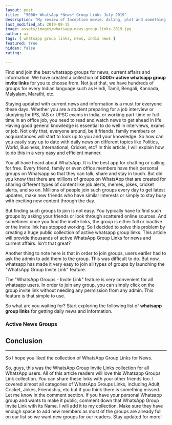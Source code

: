 ```yaml
---
layout: post
title:  "5000+ WhatsApp *News* Group Links July 2019"
description: "My review of Inception movie. Acting, plot and something else in this short description."
last_modified_at: 2019-08-15
image: assets/images/whatsapp-news-group-links-2019.jpg
author: ai
tags: [ whatsapp group links, news, india news ]
featured: true
hidden: false
rating:

---
```


Find and join the best whatsapp groups for news, current affairs and information. We have created a collection of **5000+ active whatsapp group invite links** for you to choose from. Not just that, we have hundreds of groups for every Indian language such as Hindi, Tamil, Bengali, Kannada, Malyalam, Marathi, etc.

Staying updated with current news and information is a must for everyone these days. Whether you are a student preparing for a job interview or studying for IPS, IAS or UPSC exams in India, or working part-time or full-time in an office job, you need to read and watch news to get ahead in life. Having good general knowledge is essential to do well in interviews, exams or job. Not only that, everyone around, be it friends, family members or acquiantances will start to look up to you and your knowledge. So how can you easily stay up to date with daily news on different topics like Politics, World, Business, International, Cricket, etc? In this article, I will explain how to do this in a very easy and efficient manner.

You all have heard about WhatsApp. It is the best app for chatting or calling for free. Every friend, family or even office members have their personal groups on Whatsapp so that they can talk, share and stay in touch. But did you know that there are millions of groups on WhatsApp that are created for sharing different types of content like job alerts, memes, jokes, cricket alerts, and so on. Millions of people join such groups every day to get latest updates, make new friends who have similar interests or simply to stay busy with exciting new content through the day.

But finding such groups to join is not easy. You typically have to find such groups by asking your friends or look through scattered online sources. And sometimes once you find the invite links, the group is either full or inactive or the invite link has stopped working. So I decided to solve this problem by creating a huge public collection of active whatsapp group links. This article will provide thousands of active WhatsApp Group Links for news and current affairs. Isn't that great?

Another thing to note here is that in order to join groups, users eariler had to ask the admin to add them to the group. This was difficult to do. But now, whatsapp has made it very easy to join all types of groups by launching the "WhatsApp Group Invite Link" feature.

The "WhatsApp Groups - Invite Link" feature is very convenient for all whatsapp users. In order to join any group, you can simply click on the group invite link without needing any permission from any admin. This feature is that simple to use.

So what are you waiting for? Start exploring the following list of **whatsapp group links** for getting daily news and information.


### Active News Groups






## Conclusion
----------------------------------------------

So I hope you liked the collection of WhatsApp Group Links for News.

So, guys, this was the WhatsApp Group Invite Links collection for all WhatsApp users. All of this article readers will love this Whatsapp Groups Link collection. You can share these links with your other friends too. I covered almost all categories of WhatsApp Groups Links, including Adult, Cricket, Jokes, Friendship, etc but if you think there is something missed. Let me know in the comment section. If you have your personal Whatsapp group and wants to make it public, comment down that WhatsApp Group Invite Link with its Name. I will add it to my collection. Make sure they have enough space to add new members as most of the groups are already full on our list so we want new groups for our readers. Stay updated for more!

